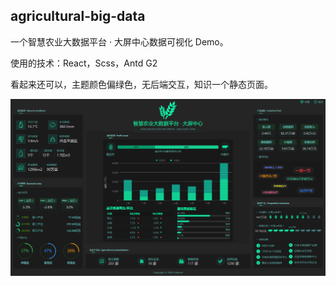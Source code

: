 
## agricultural-big-data
一个智慧农业大数据平台 · 大屏中心数据可视化 Demo。

使用的技术：React，Scss，Antd G2

看起来还可以，主题颜色偏绿色，无后端交互，知识一个静态页面。

<img src='./src/assets/demo.png' />

